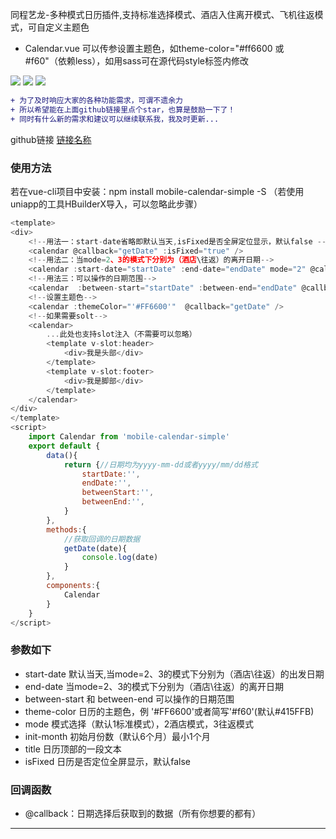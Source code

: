  同程艺龙-多种模式日历插件,支持标准选择模式、酒店入住离开模式、飞机往返模式，可自定义主题色
 * Calendar.vue 可以传参设置主题色，如theme-color="#ff6600 或 #f60"（依赖less），如用sass可在源代码style标签内修改

  ![](https://file.40017.cn/tcyp/tz/11.png)
  ![](https://file.40017.cn/tcyp/tz/22.png)
  ![](https://file.40017.cn/tcyp/tz/33.png)

  
  
```diff
+ 为了及时响应大家的各种功能需求，可谓不遗余力
+ 所以希望能在上面github链接里点个star，也算是鼓励一下了！
+ 同时有什么新的需求和建议可以继续联系我，我及时更新...
```

github链接
[链接名称](https://github.com/tanagang/mobile-calendar-simple)


### 使用方法
若在vue-cli项目中安装：npm install mobile-calendar-simple -S （若使用uniapp的工具HBuilderX导入，可以忽略此步骤）
```javascript
<template>
<div>
	<!--用法一：start-date省略即默认当天,isFixed是否全屏定位显示，默认false -->
	<calendar @callback="getDate" :isFixed="true" /> 
	<!--用法二：当mode=2、3的模式下分别为（酒店\往返）的离开日期-->
	<calendar :start-date="startDate" :end-date="endDate" mode="2" @callback="getDate" />
	<!--用法三：可以操作的日期范围-->
	<calendar  :between-start="startDate" :between-end="endDate" @callback="getDate" />
	<!--设置主题色-->
	<calendar :themeColor="'#FF6600'"  @callback="getDate" />
	<!--如果需要solt-->
	<calendar>
		...此处也支持slot注入（不需要可以忽略）
		<template v-slot:header>
			<div>我是头部</div>
		</template>
		<template v-slot:footer>
			<div>我是脚部</div>
		</template>
	</calendar>
</div>
</template>
<script>
	import Calendar from 'mobile-calendar-simple'
	export default {
		data(){
			return {//日期均为yyyy-mm-dd或者yyyy/mm/dd格式
				startDate:'',
				endDate:'',
				betweenStart:'',
				betweenEnd:'',
			}
		},
		methods:{
			//获取回调的日期数据
			getDate(date){
				console.log(date)
			}
		},
		components:{
			Calendar
		}
	}
</script>
```
### 参数如下
  *  start-date 默认当天,当mode=2、3的模式下分别为（酒店\往返）的出发日期
  *  end-date 当mode=2、3的模式下分别为（酒店\往返）的离开日期
  *  between-start 和 between-end 可以操作的日期范围
  *  theme-color 日历的主题色，例 '#FF6600'或者简写'#f60'(默认#415FFB)
  *  mode 模式选择（默认1标准模式），2酒店模式，3往返模式
  *  init-month 初始月份数（默认6个月）最小1个月
  *  title 日历顶部的一段文本
  *  isFixed 日历是否定位全屏显示，默认false


### 回调函数
  *  @callback：日期选择后获取到的数据（所有你想要的都有）
***


